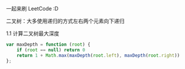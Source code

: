 
一起来刷 LeetCode :D

二叉树：大多使用递归的方式左右两个元素向下递归

1.1 计算二叉树最大深度
```javascript
var maxDepth = function (root) {
    if (root == null) return 0
    return 1 + Math.max(maxDepth(root.left), maxDepth(root.right))
};